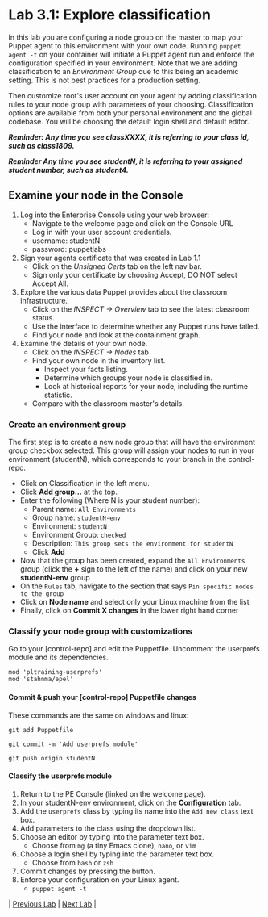 # Lab 3.1: Explore classification

In this lab you are configuring a node group on the master to map your Puppet agent to this environment with your own code. Running `puppet agent -t` on your container will initiate a Puppet agent run and enforce the configuration specified in your environment. Note that we are adding classification to an *Environment Group* due to this being an academic setting. This is not best practices for a production setting.

Then customize root's user account on your agent by adding classification rules to your node group with parameters of your choosing. Classification options are available from both your personal environment and the global codebase.  You will be choosing the default login shell and default editor.

**_Reminder: Any time you see classXXXX, it is referring to your class id, such as class1809._**

**_Reminder Any time you see studentN, it is referring to your assigned student number, such as student4._**

## Examine your node in the Console

1. Log into the Enterprise Console using your web browser:
    * Navigate to the welcome page and click on the Console URL
    * Log in with your user account credentials.
    * username: studentN
    * password: puppetlabs
1. Sign your agents certificate that was created in Lab 1.1
    * Click on the *Unsigned Certs* tab on the left nav bar.
    * Sign only your certificate by choosing Accept, DO NOT select Accept All.
1. Explore the various data Puppet provides about the classroom infrastructure.
    * Click on the *INSPECT -> Overview* tab to see the latest classroom status.
    * Use the interface to determine whether any Puppet runs have failed.
    * Find your node and look at the containment graph.
1. Examine the details of your own node.
    * Click on the *INSPECT -> Nodes* tab
    * Find your own node in the inventory list.
        * Inspect your facts listing.
        * Determine which groups your node is classified in.
        * Look at historical reports for your node, including the runtime statistic.
    * Compare with the classroom master's details.

### Create an environment group

The first step is to create a new node group that will have the environment group checkbox selected. This group will assign your nodes to run in your environment (studentN), which corresponds to your branch in the control-repo.

* Click on Classification in the left menu.
* Click **Add group...** at the top.
* Enter the following (Where N is your student number):
  * Parent name: `All Environments`
  * Group name: `studentN-env`
  * Environment: `studentN`
  * Environment Group: `checked`
  * Description: `This group sets the environment for studentN`
  * Click **Add**
* Now that the group has been created, expand the `All Environments` group (click the **+** sign to the left of the name) and click on your new **studentN-env** group
* On the `Rules` tab, navigate to the section that says `Pin specific nodes to the group`
* Click on **Node name** and select only your Linux machine from the list
* Finally, click on **Commit X changes** in the lower right hand corner

### Classify your node group with customizations

Go to your [control-repo] and edit the Puppetfile. Uncomment the userprefs module and its dependencies.

```plaintext
mod 'pltraining-userprefs'
mod 'stahnma/epel'
```

#### Commit & push your [control-repo] Puppetfile changes

These commands are the same on windows and linux:

  ```git add Puppetfile```

  ```git commit -m 'Add userprefs module'```

  ```git push origin studentN```

#### Classify the userprefs module

1. Return to the PE Console (linked on the welcome page).
1. In your studentN-env environment, click on the **Configuration** tab.
1. Add the `userprefs` class by typing its name into the `Add new class` text box.
1. Add parameters to the class using the dropdown list.
1. Choose an editor by typing into the parameter text box.
    * Choose from `mg` (a tiny Emacs clone), `nano`, or `vim`
1. Choose a login shell by typing into the parameter text box.
    * Choose from `bash` or `zsh`
1. Commit changes by pressing the button.
1. Enforce your configuration on your Linux agent.
    * `puppet agent -t`

|  [Previous Lab](../lab-02.1-Editing-code)  |  [Next Lab](../lab-03.2-Create-a-module)  |
